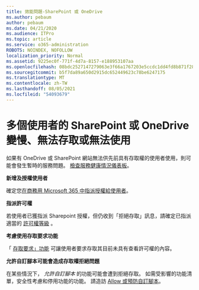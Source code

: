 ```yaml
---
title: 效能問題-SharePoint 或 OneDrive
ms.author: pebaum
author: pebaum
ms.date: 04/21/2020
ms.audience: ITPro
ms.topic: article
ms.service: o365-administration
ROBOTS: NOINDEX, NOFOLLOW
localization_priority: Normal
ms.assetid: 9225ec0f-771f-4d7a-8157-e188953107aa
ms.openlocfilehash: 08bdc2527147279063e3f66a1767203e5ccdc1dd4fd8b871f2800d3f71b9a233
ms.sourcegitcommit: b5f7da89a650d2915dc652449623c78be6247175
ms.translationtype: MT
ms.contentlocale: zh-TW
ms.lasthandoff: 08/05/2021
ms.locfileid: "54093679"
---
```

# <a name="sharepoint-or-onedrive-slow-inaccessible-or-unavailable-for-multiple-users"></a>多個使用者的 SharePoint 或 OneDrive 變慢、無法存取或無法使用

如果有 OneDrive 或 SharePoint 網站無法供先前具有存取權的使用者使用，則可能會發生暫時的服務問題。 [檢查服務健康情況儀表板](https://portal.office.com/adminportal/home#/servicehealth)。

**新增及授權使用者**

確定您[在商務用 Microsoft 365 中指派授權給使用者](https://docs.microsoft.com/microsoft-365/admin/add-users/add-users)。


**指派許可權**

若使用者已獲指派 Sharepoint 授權，但仍收到「拒絕存取」訊息，請確定已指派適當的 [許可權等級](https://docs.microsoft.com/sharepoint/understanding-permission-levels) 。

**考慮使用存取要求功能**

「 [存取要求」功能](https://support.office.com/article/Set-up-and-manage-access-requests-94B26E0B-2822-49D4-929A-8455698654B3) 可讓使用者要求存取其目前未具有查看許可權的內容。

**允許自訂腳本可能會造成存取權拒絕問題**

在某些情況下， *允許自訂腳本* 的功能可能會遭到拒絕存取。 如需受影響的功能清單，安全性考慮和停用功能的功能。 請造訪 [Allow 或預防自訂腳本](https://docs.microsoft.com/sharepoint/allow-or-prevent-custom-script)。


